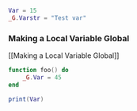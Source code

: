 ```lua
Var = 15
_G.Varstr = "Test var"
```

### Making a Local Variable Global
[[Making a Local Variable Global]]
```lua
function foo() do
	_G.Var = 45
end

print(Var)
```